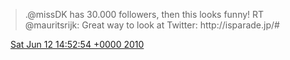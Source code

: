 > \.@missDK has 30\.000 followers, then this looks funny\! RT @mauritsrijk: Great way to look at Twitter: http://isparade\.jp/\#

<img src="../../media/tweet.ico" width="12" /> [Sat Jun 12 14:52:54 +0000 2010](https://twitter.com/DromerDenker/status/16007372085)